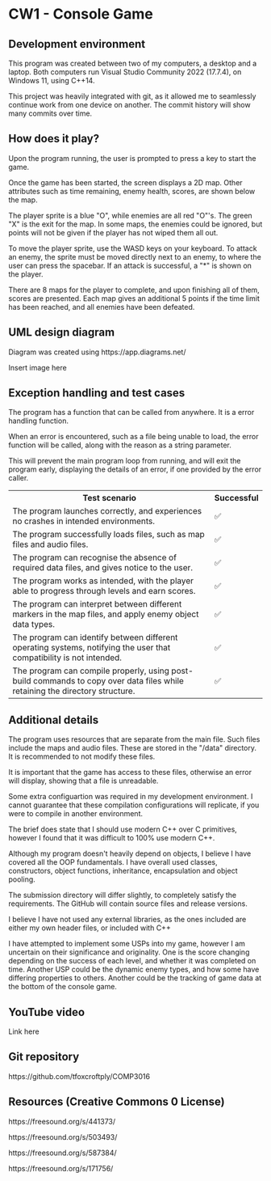 <h1>CW1 - Console Game</h1>

<h2>Development environment</h2>
<p>This program was created between two of my computers, a desktop and a laptop. Both computers run Visual Studio Community 2022 (17.7.4), on Windows 11, using C++14.</p>
<p>This project was heavily integrated with git, as it allowed me to seamlessly continue work from one device on another. The commit history will show many commits over time.</p>

<h2>How does it play?</h2>
<p>Upon the program running, the user is prompted to press a key to start the game.</p>
<p>Once the game has been started, the screen displays a 2D map. Other attributes such as time remaining, enemy health, scores, are shown below the map.</p>
<p>The player sprite is a blue "O", while enemies are all red "O"'s. The green "X" is the exit for the map. In some maps, the enemies could be ignored, but points will not be given if the player has not wiped them all out.</p>
<p>To move the player sprite, use the WASD keys on your keyboard. To attack an enemy, the sprite must be moved directly next to an enemy, to where the user can press the spacebar. If an attack is successful, a "*" is shown on the player.</p>
<p>There are 8 maps for the player to complete, and upon finishing all of them, scores are presented. Each map gives an additional 5 points if the time limit has been reached, and all enemies have been defeated.</p>

<h2>UML design diagram</h2>
<p>Diagram was created using https://app.diagrams.net/</p>
<p>Insert image here</p>

<h2>Exception handling and test cases</h2>
<p>The program has a function that can be called from anywhere. It is a error handling function.</p>
<p>When an error is encountered, such as a file being unable to load, the error function will be called, along with the reason as a string parameter.</p>
<p>This will prevent the main program loop from running, and will exit the program early, displaying the details of an error, if one provided by the error caller.</p>

<table>
  <tr>
	<th>Test scenario</th>
	<th>Successful</th>
  </tr>
  <tr>
	<td>The program launches correctly, and experiences no crashes in intended environments.</td>
	<td>✅</td>
  </tr>
  <tr>
	<td>The program successfully loads files, such as map files and audio files.</td>
	<td>✅</td>
  </tr>
  <tr>
	<td>The program can recognise the absence of required data files, and gives notice to the user.</td>
	<td>✅</td>
  </tr>
  <tr>
	<td>The program works as intended, with the player able to progress through levels and earn scores.</td>
	<td>✅</td>
  </tr>
  <tr>
	<td>The program can interpret between different markers in the map files, and apply enemy object data types.</td>
	<td>✅</td>
  </tr>
  <tr>
	<td>The program can identify between different operating systems, notifying the user that compatibility is not intended.</td>
	<td>✅</td>
  </tr>
  <tr>
	<td>The program can compile properly, using post-build commands to copy over data files while retaining the directory structure.</td>
	<td>✅</td>
  </tr>
</table>

<h2>Additional details</h2>
<p>The program uses resources that are separate from the main file. Such files include the maps and audio files. These are stored in the "/data" directory. It is recommended to not modify these files.</p>
<p>It is important that the game has access to these files, otherwise an error will display, showing that a file is unreadable.</p>
<p>Some extra configuartion was required in my development environment. I cannot guarantee that these compilation configurations will replicate, if you were to compile in another environment.</p>
<p>The brief does state that I should use modern C++ over C primitives, however I found that it was difficult to 100% use modern C++.</p>
<p>Although my program doesn't heavily depend on objects, I believe I have covered all the OOP fundamentals. I have overall used classes, constructors, object functions, inheritance, encapsulation and object pooling.</p>
<p>The submission directory will differ slightly, to completely satisfy the requirements. The GitHub will contain source files and release versions.</p>
<p>I believe I have not used any external libraries, as the ones included are either my own header files, or included with C++</p>
<p>I have attempted to implement some USPs into my game, however I am uncertain on their significance and originality. One is the score changing depending on the success of each level, and whether it was completed on time. Another USP could be the dynamic enemy types, and how some have differing properties to others. Another could be the tracking of game data at the bottom of the console game.</p>

<h2>YouTube video</h2>
<p>Link here</p>

<h2>Git repository</h2>
<p>https://github.com/tfoxcroftply/COMP3016</p> 

<h2>Resources (Creative Commons 0 License)</h2>
<p>https://freesound.org/s/441373/</p>
<p>https://freesound.org/s/503493/</p>
<p>https://freesound.org/s/587384/</p>
<p>https://freesound.org/s/171756/</p>
